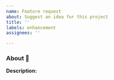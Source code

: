 ```yaml
---
name: Feature request
about: Suggest an idea for this project
title: ''
labels: enhancement
assignees: ''

---
```


### About 📝
**Description:**
